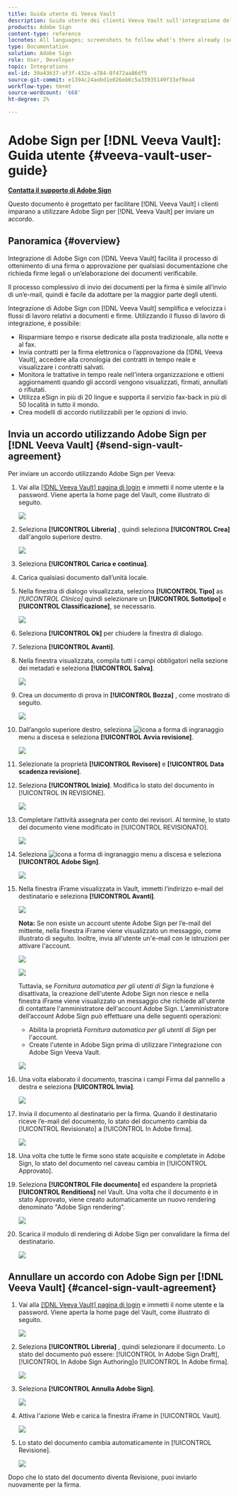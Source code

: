 ```yaml
---
title: Guida utente di Veeva Vault
description: Guida utente dei clienti Veeva Vault sull'integrazione dell'Adobe Sign con Veeva
products: Adobe Sign
content-type: reference
locnotes: All languages; screenshots to follow what's there already (seems there is a mix within a given language version of the article)
type: Documentation
solution: Adobe Sign
role: User, Developer
topic: Integrations
exl-id: 39a43637-af3f-432e-a784-8f472aa86df5
source-git-commit: e1394c24aebd1e026eb6c5a33935149f33ef8ea4
workflow-type: tm+mt
source-wordcount: '668'
ht-degree: 2%

---
```


# Adobe Sign per [!DNL Veeva Vault]: Guida utente {#veeva-vault-user-guide}

[**Contatta il supporto di Adobe Sign**](https://adobe.com/go/adobesign-support-center_it)

Questo documento è progettato per facilitare [!DNL Veeva Vault] i clienti imparano a utilizzare Adobe Sign per [!DNL Veeva Vault] per inviare un accordo.

## Panoramica {#overview}

Integrazione di Adobe Sign con [!DNL Veeva Vault] facilita il processo di ottenimento di una firma o approvazione per qualsiasi documentazione che richieda firme legali o un’elaborazione dei documenti verificabile.

Il processo complessivo di invio dei documenti per la firma è simile all’invio di un’e-mail, quindi è facile da adottare per la maggior parte degli utenti.

Integrazione di Adobe Sign con [!DNL Veeva Vault] semplifica e velocizza i flussi di lavoro relativi a documenti e firme. Utilizzando il flusso di lavoro di integrazione, è possibile:

* Risparmiare tempo e risorse dedicate alla posta tradizionale, alla notte e al fax.
* Invia contratti per la firma elettronica o l’approvazione da [!DNL Veeva Vault], accedere alla cronologia dei contratti in tempo reale e visualizzare i contratti salvati.
* Monitora le trattative in tempo reale nell&#39;intera organizzazione e ottieni aggiornamenti quando gli accordi vengono visualizzati, firmati, annullati o rifiutati.
* Utilizza eSign in più di 20 lingue e supporta il servizio fax-back in più di 50 località in tutto il mondo.
* Crea modelli di accordo riutilizzabili per le opzioni di invio.

## Invia un accordo utilizzando Adobe Sign per [!DNL Veeva Vault] {#send-sign-vault-agreement}

Per inviare un accordo utilizzando Adobe Sign per Veeva:

1. Vai alla [[!DNL Veeva Vault] pagina di login](https://login.veevavault.com/) e immetti il nome utente e la password. Viene aperta la home page del Vault, come illustrato di seguito.

   ![](images/vault-home.png)

1. Seleziona **[!UICONTROL Libreria]** , quindi seleziona **[!UICONTROL Crea]** dall&#39;angolo superiore destro.

   ![](images/create-library.png)

1. Seleziona **[!UICONTROL Carica e continua]**.

1. Carica qualsiasi documento dall’unità locale.

1. Nella finestra di dialogo visualizzata, seleziona **[!UICONTROL Tipo]** as *[!UICONTROL Clinico]* quindi selezionare un **[!UICONTROL Sottotipo]** e **[!UICONTROL Classificazione]**, se necessario.

   ![](images/choose-document-type.png)

1. Seleziona **[!UICONTROL Ok]** per chiudere la finestra di dialogo.

1. Seleziona **[!UICONTROL Avanti]**.

1. Nella finestra visualizzata, compila tutti i campi obbligatori nella sezione dei metadati e seleziona **[!UICONTROL Salva]**.

   ![](images/metadata-details.png)

1. Crea un documento di prova in **[!UICONTROL Bozza]** , come mostrato di seguito.

   ![](images/document-draft.png)

1. Dall’angolo superiore destro, seleziona ![icona a forma di ingranaggio](images/icon-gear.png) menu a discesa e seleziona **[!UICONTROL Avvia revisione]**.

   ![](images/start-review.png)

1. Selezionate la proprietà **[!UICONTROL Revisore]** e **[!UICONTROL Data scadenza revisione]**.

1. Seleziona **[!UICONTROL Inizio]**. Modifica lo stato del documento in [!UICONTROL IN REVISIONE].

   ![](images/in-review.png)

1. Completare l’attività assegnata per conto dei revisori. Al termine, lo stato del documento viene modificato in [!UICONTROL REVISIONATO].

   ![](images/reviewed-status.png)

1. Seleziona ![icona a forma di ingranaggio](images/icon-gear.png) menu a discesa e seleziona **[!UICONTROL Adobe Sign]**.

   ![](images/select-adobe-sign.png)

1. Nella finestra iFrame visualizzata in Vault, immetti l’indirizzo e-mail del destinatario e seleziona **[!UICONTROL Avanti]**.

   ![](images/iframe.png)

   **Nota:** Se non esiste un account utente Adobe Sign per l’e-mail del mittente, nella finestra iFrame viene visualizzato un messaggio, come illustrato di seguito. Inoltre, invia all&#39;utente un&#39;e-mail con le istruzioni per attivare l&#39;account.

   ![](images/iFrame-registration-message.png)

   ![](images/iFrame-confirm-email.png)

   Tuttavia, se *Fornitura automatica per gli utenti di Sign* la funzione è disattivata, la creazione dell&#39;utente Adobe Sign non riesce e nella finestra iFrame viene visualizzato un messaggio che richiede all&#39;utente di contattare l&#39;amministratore dell&#39;account Adobe Sign. L’amministratore dell’account Adobe Sign può effettuare una delle seguenti operazioni:

   * Abilita la proprietà *Fornitura automatica per gli utenti di Sign* per l&#39;account.
   * Create l&#39;utente in Adobe Sign prima di utilizzare l&#39;integrazione con Adobe Sign Veeva Vault.

   ![](images/iFrame-contact-administrator.png)

1. Una volta elaborato il documento, trascina i campi Firma dal pannello a destra e seleziona **[!UICONTROL Invia]**.

   ![](images/add-signature-fields.png)

1. Invia il documento al destinatario per la firma. Quando il destinatario riceve l’e-mail del documento, lo stato del documento cambia da [!UICONTROL Revisionato] a [!UICONTROL In Adobe firma].

   ![](images/in-adobe-signing.png)

1. Una volta che tutte le firme sono state acquisite e completate in Adobe Sign, lo stato del documento nel caveau cambia in [!UICONTROL Approvato].

1. Seleziona **[!UICONTROL File documento]** ed espandere la proprietà **[!UICONTROL Renditions]** nel Vault. Una volta che il documento è in stato Approvato, viene creato automaticamente un nuovo rendering denominato &quot;Adobe Sign rendering&quot;.

   ![](images/document-files.png)

1. Scarica il modulo di rendering di Adobe Sign per convalidare la firma del destinatario.

   ![](images/verify-signature.png)

## Annullare un accordo con Adobe Sign per [!DNL Veeva Vault] {#cancel-sign-vault-agreement}

1. Vai alla [[!DNL Veeva Vault] pagina di login](https://login.veevavault.com/) e immetti il nome utente e la password. Viene aperta la home page del Vault, come illustrato di seguito.

   ![](images/vault-home.png)

1. Seleziona **[!UICONTROL Libreria]** , quindi selezionare il documento. Lo stato del documento può essere: [!UICONTROL In Adobe Sign Draft], [!UICONTROL In Adobe Sign Authoring]o [!UICONTROL In Adobe firma].

   ![](images/document-adobe-sign-authoring.png)

1. Seleziona **[!UICONTROL Annulla Adobe Sign]**.

   ![](images/cancel-document.png)

1. Attiva l&#39;azione Web e carica la finestra iFrame in [!UICONTROL Vault].

   ![](images/cancelled-document.png)

1. Lo stato del documento cambia automaticamente in [!UICONTROL Revisione].

   ![](images/cancel-reviewed.png)

Dopo che lo stato del documento diventa Revisione, puoi inviarlo nuovamente per la firma.
